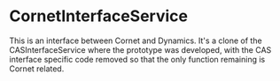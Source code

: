 # CornetInterfaceService

This is an interface between Cornet and Dynamics. It's a clone of the CASInterfaceService where the prototype was developed, with the CAS interface specific code removed so that the only function remaining is Cornet related.

